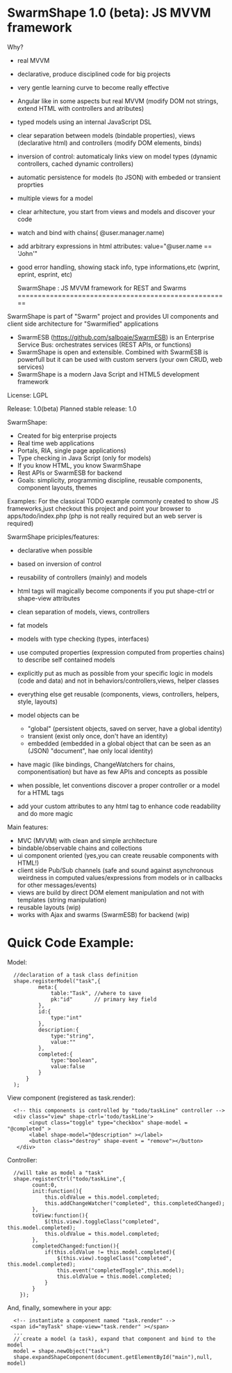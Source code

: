 
   SwarmShape 1.0 (beta): JS MVVM framework 
=====================================================

Why?
* real MVVM 
* declarative, produce disciplined code for big projects
* very gentle learning curve to become really effective
* Angular like in some aspects but real MVVM (modify DOM not strings, extend HTML with controllers and atributes)
* typed models using an internal JavaScript DSL
* clear separation between models (bindable properties), views (declarative html) and controllers (modify DOM elements, binds)
* inversion of control: automaticaly links view on model types (dynamic controllers, cached dynamic controllers)
* automatic persistence for models (to JSON) with embeded or transient proprties
* multiple views for a model 
      <div shape-model="@user" shape-context="notLoggedIn" ></div> 
* clear arhitecture, you start from views and models and discover your code
* watch and bind with chains( @user.manager.name)
* add arbitrary expressions in html attributes:  value="@user.name == 'John'"
* good error handling, showing stack info, type informations,etc (wprint, eprint, esprint, etc)


   SwarmShape : JS MVVM framework for REST and Swarms 
=====================================================

SwarmShape is part of "Swarm" project and provides UI components and client side architecture for "Swarmified" applications 
* SwarmESB (https://github.com/salboaie/SwarmESB)  is an Enterprise Service Bus: orchestrates services (REST APIs, or functions)
* SwarmShape is open and extensible. Combined with SwarmESB is powerfull but it can be used with custom servers (your own CRUD, web services)
* SwarmShape is a modern Java Script and HTML5 development framework
 
License: LGPL

Release:  1.0(beta) 
Planned stable release: 1.0

SwarmShape:
* Created for big enterprise projects 
* Real time web applications
* Portals, RIA, single page applications)
* Type checking in Java Script (only for models)
* If you know HTML, you know SwarmShape 
* Rest APIs or SwarmESB for backend
* Goals: simplicity, programming discipline, reusable components, component layouts, themes


Examples:
For the classical TODO example commonly created to show JS frameworks,just checkout this project and point your browser to apps/todo/index.php (php is not really required but an web server is required) 

SwarmShape priciples/features:
  - declarative when possible
  - based on inversion of control
  - reusability of controllers (mainly) and models
  - html tags will magically become components if you put shape-ctrl or shape-view attributes
  - clean separation of models, views, controllers
  - fat models
  - models with type checking (types, interfaces)
  - use computed properties (expression computed from properties chains) to describe self contained models
  - explicitly put as much as possible from your specific logic in models (code and data) and not in behaviors/controllers,views, helper classes
  - everything else get reusable (components, views, controllers, helpers, style, layouts)
  - model objects can be
      - "global" (persistent objects, saved on server, have a global identity)
      - transient (exist only once, don't have an identity)
      - embedded  (embedded in a global object that can be seen as an (JSON) "document", hae only local identity)

  - have magic (like bindings, ChangeWatchers for chains, componentisation) but have as few APIs and concepts as possible
  - when possible, let conventions discover a proper controller or a model for a HTML tags
  - add your custom attributes to any html tag to enhance code readability and do more magic

Main features:
- MVC (MVVM) with clean and simple architecture
- bindable/observable chains and collections
- ui component oriented (yes,you can create reusable components with HTML!)
- client side Pub/Sub channels (safe and sound against asynchronous weirdness in computed values/expressions from  models or in callbacks for other messages/events)
- views are build by direct DOM element manipulation and not with templates (string manipulation)
- reusable layouts (wip)
- works with Ajax and swarms (SwarmESB) for backend (wip)


Quick Code Example:
===============

   Model:

      //declaration of a task class definition
      shape.registerModel("task",{
              meta:{
                  table:"Task", //where to save
                  pk:"id"       // primary key field
              },
              id:{
                  type:"int"
              },
              description:{
                  type:"string",
                  value:""
              },
              completed:{
                  type:"boolean",
                  value:false
              }
          }
      );
      
   View component (registered as task.render):

      <!-- this components is controlled by "todo/taskLine" controller -->
      <div class="view" shape-ctrl='todo/taskLine'>
           <input class="toggle" type="checkbox" shape-model = "@completed" >
           <label shape-model="@description" ></label>
           <button class="destroy" shape-event = "remove"></button>
       </div>

   Controller:
      
      //will take as model a "task"
      shape.registerCtrl("todo/taskLine",{
            count:0,
            init:function(){
                this.oldValue = this.model.completed;
                this.addChangeWatcher("completed", this.completedChanged);
            },
            toView:function(){
                $(this.view).toggleClass("completed", this.model.completed);
                this.oldValue = this.model.completed;
            },
            completedChanged:function(){
                if(this.oldValue != this.model.completed){
                    $(this.view).toggleClass("completed", this.model.completed);
                    this.event("completedToggle",this.model);
                    this.oldValue = this.model.completed;
                }
            }
        });

   And, finally, somewhere in your app: 

      <!-- instantiate a component named "task.render" -->
     <span id="myTask" shape-view="task.render" ></span>
      ...
      // create a model (a task), expand that component and bind to the model
      model = shape.newObject("task")
      shape.expandShapeComponent(document.getElementById("main"),null, model)




